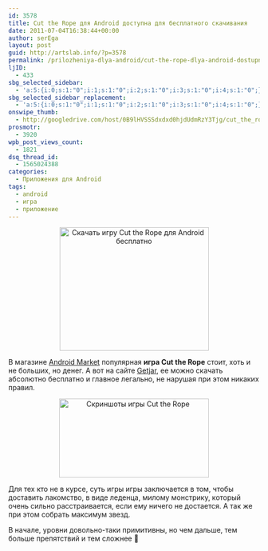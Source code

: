 ```yaml
---
id: 3578
title: Cut the Rope для Android доступна для бесплатного скачивания
date: 2011-07-04T16:38:44+00:00
author: serEga
layout: post
guid: http://artslab.info/?p=3578
permalink: /prilozheniya-dlya-android/cut-the-rope-dlya-android-dostupna-dlya-besplatnogo-skachivaniya/
ljID:
  - 433
sbg_selected_sidebar:
  - 'a:5:{i:0;s:1:"0";i:1;s:1:"0";i:2;s:1:"0";i:3;s:1:"0";i:4;s:1:"0";}'
sbg_selected_sidebar_replacement:
  - 'a:5:{i:0;s:1:"0";i:1;s:1:"0";i:2;s:1:"0";i:3;s:1:"0";i:4;s:1:"0";}'
onswipe_thumb:
  - http://googledrive.com/host/0B9lHVSSSdxdxd0hjdUdmRzY3Tjg/cut_the_rope_besplatno.jpg
prosmotr:
  - 3920
wpb_post_views_count:
  - 1821
dsq_thread_id:
  - 1565024388
categories:
  - Приложения для Android
tags:
  - android
  - игра
  - приложение
---
```

<center>
  <img src="http://googledrive.com/host/0B9lHVSSSdxdxd0hjdUdmRzY3Tjg/cut_the_rope_besplatno.jpg" alt="Скачать игру Cut the Rope для Android бесплатно" title="cut_the_rope_besplatno" width="299" height="247" class="alignnone size-full wp-image-3579" />
</center>

В магазине [Android Market](https://market.android.com/details?id=com.zeptolab.ctr.paid) популярная **игра Cut the Rope** стоит, хоть и не больших, но денег. А вот на сайте [Getjar](http://www.getjar.com/mobile/75206/cut-the-rope-free-for-google-nexus-one/), ее можно скачать абсолютно бесплатно и главное легально, не нарушая при этом никаких правил.

<center>
  <a href="http://googledrive.com/host/0B9lHVSSSdxdxd0hjdUdmRzY3Tjg/cut_the_rope_screens.jpg"><img src="http://googledrive.com/host/0B9lHVSSSdxdxd0hjdUdmRzY3Tjg/cut_the_rope_screens-300x158.jpg" alt="Скриншоты игры Cut the Rope" title="cut_the_rope_screens" width="300" height="158" class="alignnone size-medium wp-image-3584" srcset="http://googledrive.com/host/0B9lHVSSSdxdxd0hjdUdmRzY3Tjg/cut_the_rope_screens-300x158.jpg 300w, http://googledrive.com/host/0B9lHVSSSdxdxd0hjdUdmRzY3Tjg/cut_the_rope_screens.jpg 447w" sizes="(max-width: 300px) 100vw, 300px" /></a>
</center>

Для тех кто не в курсе, суть игры игры заключается в том, чтобы доставить лакомство, в виде леденца, милому монстрику, который очень сильно расстраивается, если ему ничего не достается. А так же при этом собрать максимум звезд.

В начале, уровни довольно-таки примитивны, но чем дальше, тем больше препятствий и тем сложнее 🙂